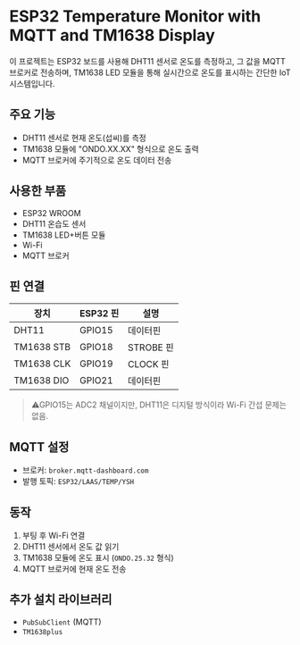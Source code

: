 # ESP32 Temperature Monitor with MQTT and TM1638 Display

이 프로젝트는 ESP32 보드를 사용해 DHT11 센서로 온도를 측정하고, 그 값을 MQTT 브로커로 전송하며, TM1638 LED 모듈을 통해 실시간으로 온도를 표시하는 간단한 IoT 시스템입니다.

## 주요 기능

- DHT11 센서로 현재 온도(섭씨)를 측정
- TM1638 모듈에 "ONDO.XX.XX" 형식으로 온도 출력
- MQTT 브로커에 주기적으로 온도 데이터 전송

## 사용한 부품

- ESP32 WROOM
- DHT11 온습도 센서
- TM1638 LED+버튼 모듈
- Wi-Fi
- MQTT 브로커

## 핀 연결 

| 장치      | ESP32 핀 | 설명         |
|-----------|-----------|--------------|
| DHT11     | GPIO15    | 데이터핀      |
| TM1638 STB| GPIO18    | STROBE 핀     |
| TM1638 CLK| GPIO19    | CLOCK 핀      |
| TM1638 DIO| GPIO21    | 데이터핀      |

> ⚠GPIO15는 ADC2 채널이지만, DHT11은 디지털 방식이라 Wi-Fi 간섭 문제는 없음.

## MQTT 설정

- 브로커: `broker.mqtt-dashboard.com`
- 발행 토픽: `ESP32/LAAS/TEMP/YSH`

## 동작

1. 부팅 후 Wi-Fi 연결
2. DHT11 센서에서 온도 값 읽기
3. TM1638 모듈에 온도 표시 (`ONDO.25.32` 형식)
4. MQTT 브로커에 현재 온도 전송

## 추가 설치 라이브러리

- `PubSubClient` (MQTT)
- `TM1638plus`


